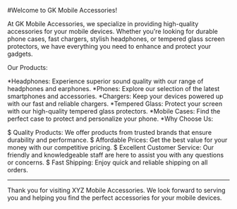 #Welcome to GK Mobile Accessories!

At GK Mobile Accessories, we specialize in providing high-quality accessories for your mobile devices. Whether you're looking for durable phone cases, fast chargers, stylish headphones, or tempered glass screen protectors, we have everything you need to enhance and protect your gadgets.

Our Products:

*Headphones: Experience superior sound quality with our range of headphones and earphones.
*Phones: Explore our selection of the latest smartphones and accessories.
*Chargers: Keep your devices powered up with our fast and reliable chargers.
*Tempered Glass: Protect your screen with our high-quality tempered glass protectors.
*Mobile Cases: Find the perfect case to protect and personalize your phone.
*Why Choose Us:

$ Quality Products: We offer products from trusted brands that ensure durability and performance.
$ Affordable Prices: Get the best value for your money with our competitive pricing.
$ Excellent Customer Service: Our friendly and knowledgeable staff are here to assist you with any questions or concerns.
$ Fast Shipping: Enjoy quick and reliable shipping on all orders.

________________________________________________________
Thank you for visiting XYZ Mobile Accessories. We look forward to serving you and helping you find the perfect accessories for your mobile devices.

